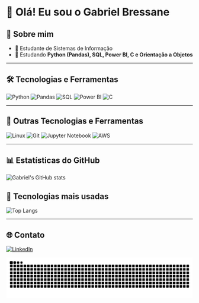 # 👋 Olá! Eu sou o Gabriel Bressane

## 🚀 Sobre mim
- 🔭 Estudante de Sistemas de Informação
- 🌱 Estudando **Python (Pandas), SQL, Power BI, C e Orientação a Objetos**  

---

## 🛠️ Tecnologias e Ferramentas

![Python](https://img.shields.io/badge/Python-3776AB?style=for-the-badge&logo=python&logoColor=white)
![Pandas](https://img.shields.io/badge/Pandas-150458?style=for-the-badge&logo=pandas&logoColor=white)
![SQL](https://img.shields.io/badge/SQL-025E8C?style=for-the-badge&logo=sqlite&logoColor=white)
![Power BI](https://img.shields.io/badge/Power%20BI-F2C811?style=for-the-badge&logo=power-bi&logoColor=black)
![C](https://img.shields.io/badge/C-A8B9CC?style=for-the-badge&logo=c&logoColor=black)

---

## 🔧 Outras Tecnologias e Ferramentas

![Linux](https://img.shields.io/badge/Linux-FCC624?style=for-the-badge&logo=linux&logoColor=black)
![Git](https://img.shields.io/badge/Git-F05032?style=for-the-badge&logo=git&logoColor=white)
![Jupyter Notebook](https://img.shields.io/badge/Jupyter%20Notebook-F37626?style=for-the-badge&logo=jupyter&logoColor=white)
![AWS](https://img.shields.io/badge/AWS-232F3E?style=for-the-badge&logo=amazon-aws&logoColor=white)

---

## 📊 Estatísticas do GitHub

![Gabriel's GitHub stats](https://github-readme-stats.vercel.app/api?username=Bressane06&show_icons=true&theme=radical)

## 🚩 Tecnologias mais usadas

![Top Langs](https://github-readme-stats.vercel.app/api/top-langs/?username=Bressane06&layout=compact&theme=radical)

---

## 🌐 Contato

[![LinkedIn](https://img.shields.io/badge/LinkedIn-0077B5?style=for-the-badge&logo=linkedin&logoColor=white)](https://linkedin.com/in/SEU-LINK)


<p align="center">
  <img src="https://github.com/Bressane06/Bressane06/blob/output/github-contribution-grid-snake-dark.svg" />
</p>

